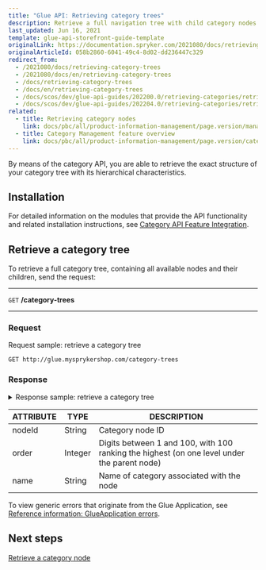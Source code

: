 ```yaml
---
title: "Glue API: Retrieving category trees"
description: Retrieve a full navigation tree with child category nodes.
last_updated: Jun 16, 2021
template: glue-api-storefront-guide-template
originalLink: https://documentation.spryker.com/2021080/docs/retrieving-category-trees
originalArticleId: 058b2860-6041-49c4-8d02-dd236447c329
redirect_from:
  - /2021080/docs/retrieving-category-trees
  - /2021080/docs/en/retrieving-category-trees
  - /docs/retrieving-category-trees
  - /docs/en/retrieving-category-trees
  - /docs/scos/dev/glue-api-guides/202200.0/retrieving-categories/retrieving-category-trees.html
  - /docs/scos/dev/glue-api-guides/202204.0/retrieving-categories/retrieving-category-trees.html
related:
  - title: Retrieving category nodes
    link: docs/pbc/all/product-information-management/page.version/manage-using-glue-api/categories/glue-api-retrieve-category-nodes.html
  - title: Category Management feature overview
    link: docs/pbc/all/product-information-management/page.version/category-management-feature-overview.html
---
```


By means of the category API, you are able to retrieve the exact structure of your category tree with its hierarchical characteristics.

## Installation

For detailed information on the modules that provide the API functionality and related installation instructions, see [Category API Feature Integration](/docs/pbc/all/product-information-management/{{page.version}}/install-and-upgrade/install-features/install-the-category-management-feature.html).

## Retrieve a category tree

To retrieve a full category tree, containing all available nodes and their children, send the request:

---
`GET` **/category-trees**

---

### Request

Request sample: retrieve a category tree

`GET http://glue.mysprykershop.com/category-trees`

### Response

<details>
<summary markdown='span'>Response sample: retrieve a category tree</summary>

```json
{
    "data": [
        {
            "type": "category-trees",
            "id": null,
            "attributes": {
                "categoryNodesStorage": [
                    {
                        "nodeId": 5,
                        "order": 100,
                        "name": "Computer",
                        "url": "/en/computer",
                        "children": [
                            {
                                "nodeId": 6,
                                "order": 100,
                                "name": "Notebooks",
                                "url": "/en/computer/notebooks",
                                "children": []
                            },
                            {
                                "nodeId": 7,
                                "order": 90,
                                "name": "Pc's/Workstations",
                                "url": "/en/computer/pc's/workstations",
                                "children": []
                            },
                            {
                                "nodeId": 8,
                                "order": 80,
                                "name": "Tablets",
                                "url": "/en/computer/tablets",
                                "children": []
                            }
                        ]
                    },
                    {
                        "nodeId": 2,
                        "order": 90,
                        "name": "Cameras & Camcorders",
                        "url": "/en/cameras-&-camcorders",
                        "children": [
                            {
                                "nodeId": 4,
                                "order": 100,
                                "name": "Digital Cameras",
                                "url": "/en/cameras-&-camcorders/digital-cameras",
                                "children": []
                            },
                            {
                                "nodeId": 3,
                                "order": 90,
                                "name": "Camcorders",
                                "url": "/en/cameras-&-camcorders/camcorders",
                                "children": []
                            }
                        ]
                    },
                    {
                        "nodeId": 15,
                        "order": 80,
                        "name": "Cables",
                        "url": "/en/cables",
                        "children": []
                    },
                    {
                        "nodeId": 11,
                        "order": 80,
                        "name": "Telecom & Navigation",
                        "url": "/en/telecom-&-navigation",
                        "children": [
                            {
                                "nodeId": 12,
                                "order": 80,
                                "name": "Smartphones",
                                "url": "/en/telecom-&-navigation/smartphones",
                                "children": []
                            }
                        ]
                    },
                    {
                        "nodeId": 9,
                        "order": 70,
                        "name": "Smart Wearables",
                        "url": "/en/smart-wearables",
                        "children": [
                            {
                                "nodeId": 10,
                                "order": 70,
                                "name": "Smartwatches",
                                "url": "/en/smart-wearables/smartwatches",
                                "children": []
                            }
                        ]
                    },
                    {
                        "nodeId": 16,
                        "order": 50,
                        "name": "Fish",
                        "url": "/en/fish",
                        "children": [
                            {
                                "nodeId": 18,
                                "order": 50,
                                "name": "Vegetables",
                                "url": "/en/fish/vegetables",
                                "children": []
                            }
                        ]
                    }
                ]
            },
            "links": {
                "self": "http://glue.mysprykershop.com/category-trees"
            }
        }
    ],
    "links": {
        "self": "http://glue.mysprykershop.com/category-trees"
    }
}
```
</details>

| ATTRIBUTE | TYPE | DESCRIPTION |
| --- | --- | --- |
| nodeId | String | Category node ID |
| order | Integer | Digits between 1 and 100, with 100 ranking the highest (on one level under the parent node) |
| name | String | Name of category associated with the node |

To view generic errors that originate from the Glue Application, see [Reference information: GlueApplication errors](/docs/scos/dev/glue-api-guides/{{page.version}}/reference-information-glueapplication-errors.html).

## Next steps

[Retrieve a category node](/docs/pbc/all/product-information-management/{{page.version}}/manage-using-glue-api/categories/glue-api-retrieve-category-nodes.html)
